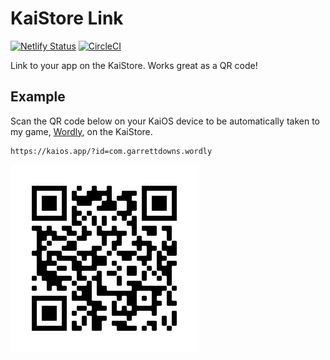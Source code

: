 # KaiStore Link

[![Netlify Status](https://api.netlify.com/api/v1/badges/f1136702-1a5e-40a3-aa10-6887f6ebfd53/deploy-status)](https://app.netlify.com/sites/ephemeral-belekoy-425f95/deploys)
[![CircleCI](https://circleci.com/gh/garredow/kaistore-link/tree/main.svg?style=svg)](https://circleci.com/gh/garredow/kaistore-link/tree/main)

Link to your app on the KaiStore. Works great as a QR code!

## Example

Scan the QR code below on your KaiOS device to be automatically taken to my game, [Wordly](https://github.com/garredow/wordly), on the KaiStore.

```
https://kaios.app/?id=com.garrettdowns.wordly
```

![Wordly](/example/qr.png)

